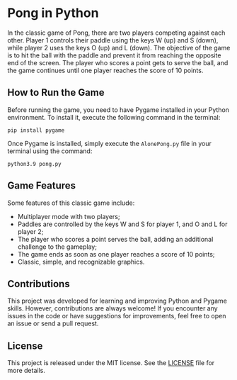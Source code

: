 # Pong in Python

In the classic game of Pong, there are two players competing against each other. Player 1 controls their paddle using the keys W (up) and S (down), while player 2 uses the keys O (up) and L (down). The objective of the game is to hit the ball with the paddle and prevent it from reaching the opposite end of the screen. The player who scores a point gets to serve the ball, and the game continues until one player reaches the score of 10 points.


## How to Run the Game

Before running the game, you need to have Pygame installed in your Python environment. To install it, execute the following command in the terminal:

```
pip install pygame
```

Once Pygame is installed, simply execute the `AlonePong.py` file in your terminal using the command:

```
python3.9 pong.py
```


## Game Features

Some features of this classic game include:

- Multiplayer mode with two players;
- Paddles are controlled by the keys W and S for player 1, and O and L for player 2;
- The player who scores a point serves the ball, adding an additional challenge to the gameplay;
- The game ends as soon as one player reaches a score of 10 points;
- Classic, simple, and recognizable graphics.


## Contributions

This project was developed for learning and improving Python and Pygame skills. However, contributions are always welcome! If you encounter any issues in the code or have suggestions for improvements, feel free to open an issue or send a pull request.


## License

This project is released under the MIT license. See the [LICENSE](/LICENSE) file for more details.
